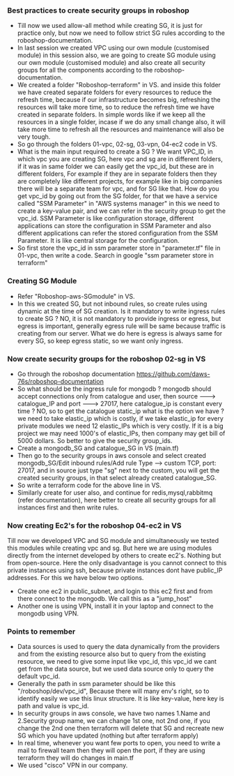 ### Best practices to create security groups in roboshop
- Till now we used allow-all method while creating SG, it is just for practice only, but now we need to follow
  strict SG rules according to the roboshop-documentation.
- In last session we created VPC using our own module (customised module) in this session also, we are going
  to create SG module using our own module (customised module) and also create all security groups for all the
  components according to the roboshop-documentation.
- We created a folder "Roboshop-terraform" in VS. and inside this folder we have created separate folders 
  for every resources to reduce the refresh time, because if our infrastructure becomes big, refreshing the 
  resources will take more time, so to reduce the refresh time we have created in separate folders. In simple
  words like if we keep all the resources in a single folder, incase if we do any small change also, it will
  take more time to refresh all the resources and maintenance will also be very tough.
- So go through the folders 01-vpc, 02-sg, 03-vpn, 04-ec2 code in VS.
- What is the main input required to create a SG ? We want VPC_ID, in which vpc you are creating SG, here vpc
  and sg are in different folders, if it was in same folder we can easily get the vpc_id, but these are in
  different folders, For example if they are in separate folders then they are completely like different
  projects, for example like in big companies there will be a separate team for vpc, and for SG like that. How
  do you get vpc_id by going out from the SG folder, for that we have a service called "SSM Parameter" in "AWS
  systems manager" in this we need to create a key-value pair, and we can refer in the security group to get
  the vpc_id. SSM Parameter is like configuration storage, different applications can store the configuration
  in SSM Parameter and also different applications can refer the stored configuration from the SSM Parameter.
  It is like central storage for the configuration.
- So first store the vpc_id in ssm parameter store in "parameter.tf" file in 01-vpc, then write a code. Search
  in google "ssm parameter store in terraform"

### Creating SG Module
- Refer "Roboshop-aws-SGmodule" in VS.
- In this we created SG, but not inbound rules, so create rules using dynamic at the time of SG creation. Is it
  mandatory to write ingress rules to create SG ? NO, it is not mandatory to provide ingress or egress, but
  egress is important, generally egress rule will be same because traffic is creating from our server. What we
  do here is egress is always same for every SG, so keep egress static, so we want only ingress.

### Now create security groups for the roboshop 02-sg in VS
- Go through the roboshop documentation https://github.com/daws-76s/roboshop-documentation
- So what should be the ingress rule for mongodb ? mongodb should accept connections only from catalogue and
  user, then source ---> catalogue_IP and port ---> 27017, here catalogue_ip is constant every time ? NO, so
  to get the catalogue static_ip what is the option we have ? we need to take elastic_ip which is costly, if
  we take elastic_ip for every private modules we need 12 elastic_IPs which is very costly. If it is a big
  project we may need 1000's of elastic_IPs, then company may get bill of 5000 dollars. So better to give the
  security group_ids.
- Create a mongodb_SG and catalogue_SG in VS (main.tf)
- Then go to the security groups in aws console and select created mongodb_SG/Edit inbound rules/Add rule
  Type --> custom TCP, port: 27017, and in source just type "sg" next to the custom, you will get the created
  security groups, in that select already created catalogue_SG.
- So write a terraform code for the above line in VS.
- Similarly create for user also, and continue for redis,mysql,rabbitmq (refer documentation), here better
  to create all security groups for all instances first and then write rules.

### Now creating Ec2's for the roboshop 04-ec2 in VS
Till now we developed VPC and SG module and simultaneously we tested this modules while creating vpc and sg.
But here we are using modules directly from the internet developed by others to create ec2's. Nothing but from open-source. Here the only disadvantage is you cannot connect to this private instances using ssh, because private instances dont have public_IP addresses. For this we have below two options.
- Create one ec2 in public_subnet, and login to this ec2 first and from there connect to the mongodb. We call
  this as a "jump_host"
- Another one is using VPN, install it in your laptop and connect to the mongodb using VPN.

### Points to remember
- Data sources is used to query the data dynamically from the providers and from the existing resource also
  but to query from the existing resource, we need to give some input like vpc_id, this vpc_id we cant get 
  from the data source, but we used data source only to query the default vpc_id.
- Generally the path in ssm parameter should be like this "/roboshop/dev/vpc_id", Because there will many
  env's right, so to identify easily we use this linux structure. It is like key-value, here key is path and
  value is vpc_id.
- In security groups in aws console, we have two names 1.Name and 2.Security group name, we can change 1st one,
  not 2nd one, if you change the 2nd one then terraform will delete that SG and recreate new SG which you have
  updated (nothing but after terraform apply)
- In real time, whenever you want few ports to open, you need to write a mail to firewall team then they will
  open the port, if they are using terraform they will do changes in main.tf
- We used "cisco" VPN in our company.
